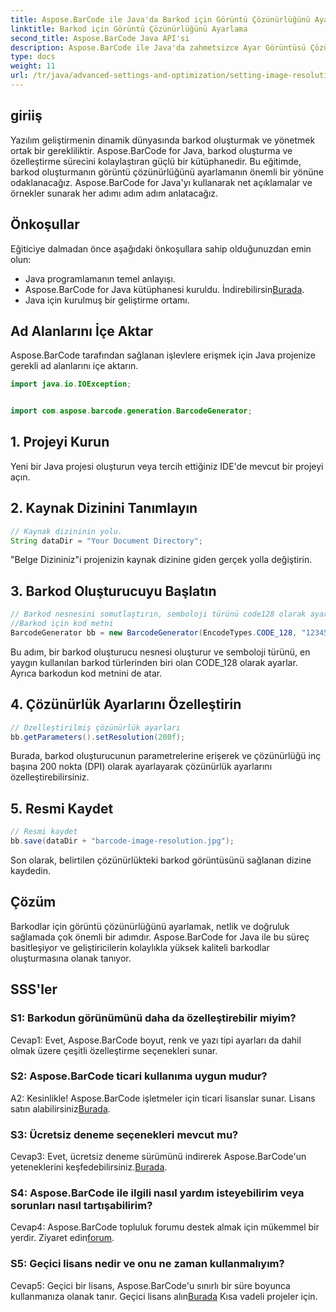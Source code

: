 ```yaml
---
title: Aspose.BarCode ile Java'da Barkod için Görüntü Çözünürlüğünü Ayarlama
linktitle: Barkod için Görüntü Çözünürlüğünü Ayarlama
second_title: Aspose.BarCode Java API'si
description: Aspose.BarCode ile Java'da zahmetsizce Ayar Görüntüsü Çözünürlüğü barkodları oluşturun. Netlik ve hassasiyet için ayarları özelleştirin.
type: docs
weight: 11
url: /tr/java/advanced-settings-and-optimization/setting-image-resolution-barcode/
---
```

## giriiş

Yazılım geliştirmenin dinamik dünyasında barkod oluşturmak ve yönetmek ortak bir gerekliliktir. Aspose.BarCode for Java, barkod oluşturma ve özelleştirme sürecini kolaylaştıran güçlü bir kütüphanedir. Bu eğitimde, barkod oluşturmanın görüntü çözünürlüğünü ayarlamanın önemli bir yönüne odaklanacağız. Aspose.BarCode for Java'yı kullanarak net açıklamalar ve örnekler sunarak her adımı adım adım anlatacağız.

## Önkoşullar

Eğiticiye dalmadan önce aşağıdaki önkoşullara sahip olduğunuzdan emin olun:

- Java programlamanın temel anlayışı.
-  Aspose.BarCode for Java kütüphanesi kuruldu. İndirebilirsin[Burada](https://releases.aspose.com/barcode/java/).
- Java için kurulmuş bir geliştirme ortamı.

## Ad Alanlarını İçe Aktar

Aspose.BarCode tarafından sağlanan işlevlere erişmek için Java projenize gerekli ad alanlarını içe aktarın.

```java
import java.io.IOException;


import com.aspose.barcode.generation.BarcodeGenerator;
```

## 1. Projeyi Kurun

Yeni bir Java projesi oluşturun veya tercih ettiğiniz IDE'de mevcut bir projeyi açın.

## 2. Kaynak Dizinini Tanımlayın

```java
// Kaynak dizininin yolu.
String dataDir = "Your Document Directory";
```

"Belge Dizininiz"i projenizin kaynak dizinine giden gerçek yolla değiştirin.

## 3. Barkod Oluşturucuyu Başlatın

```java
// Barkod nesnesini somutlaştırın, semboloji türünü code128 olarak ayarlayın ve
//Barkod için kod metni
BarcodeGenerator bb = new BarcodeGenerator(EncodeTypes.CODE_128, "1234567");
```

Bu adım, bir barkod oluşturucu nesnesi oluşturur ve semboloji türünü, en yaygın kullanılan barkod türlerinden biri olan CODE_128 olarak ayarlar. Ayrıca barkodun kod metnini de atar.

## 4. Çözünürlük Ayarlarını Özelleştirin

```java
// Özelleştirilmiş çözünürlük ayarları
bb.getParameters().setResolution(200f);
```

Burada, barkod oluşturucunun parametrelerine erişerek ve çözünürlüğü inç başına 200 nokta (DPI) olarak ayarlayarak çözünürlük ayarlarını özelleştirebilirsiniz.

## 5. Resmi Kaydet

```java
// Resmi kaydet
bb.save(dataDir + "barcode-image-resolution.jpg");
```

Son olarak, belirtilen çözünürlükteki barkod görüntüsünü sağlanan dizine kaydedin.

## Çözüm

Barkodlar için görüntü çözünürlüğünü ayarlamak, netlik ve doğruluk sağlamada çok önemli bir adımdır. Aspose.BarCode for Java ile bu süreç basitleşiyor ve geliştiricilerin kolaylıkla yüksek kaliteli barkodlar oluşturmasına olanak tanıyor.

## SSS'ler

### S1: Barkodun görünümünü daha da özelleştirebilir miyim?

Cevap1: Evet, Aspose.BarCode boyut, renk ve yazı tipi ayarları da dahil olmak üzere çeşitli özelleştirme seçenekleri sunar.

### S2: Aspose.BarCode ticari kullanıma uygun mudur?

 A2: Kesinlikle! Aspose.BarCode işletmeler için ticari lisanslar sunar. Lisans satın alabilirsiniz[Burada](https://purchase.aspose.com/buy).

### S3: Ücretsiz deneme seçenekleri mevcut mu?

 Cevap3: Evet, ücretsiz deneme sürümünü indirerek Aspose.BarCode'un yeteneklerini keşfedebilirsiniz.[Burada](https://releases.aspose.com/).

### S4: Aspose.BarCode ile ilgili nasıl yardım isteyebilirim veya sorunları nasıl tartışabilirim?

 Cevap4: Aspose.BarCode topluluk forumu destek almak için mükemmel bir yerdir. Ziyaret edin[forum](https://forum.aspose.com/c/barcode/13).

### S5: Geçici lisans nedir ve onu ne zaman kullanmalıyım?

 Cevap5: Geçici bir lisans, Aspose.BarCode'u sınırlı bir süre boyunca kullanmanıza olanak tanır. Geçici lisans alın[Burada](https://purchase.aspose.com/temporary-license/) Kısa vadeli projeler için.